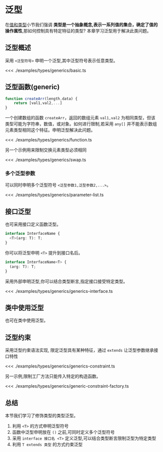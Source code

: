 # 泛型

在[值和类型](./2.1.primitive-types.md#值和类型)小节我们强调 **类型是一个抽象概念,表示一系列值的集合，确定了值的操作属性**,那如何控制具有特定特征的类型? 本章学习泛型用于解决此类问题。

## 泛型概述
采用 `<泛型符号>` 申明一个泛型,其中泛型符号表示任意类型。

<<< ./examples/types/generics/basic.ts

## 泛型函数(generic)

```js
function createArr(length,data) {
    return [val1,val2,...]
}
```

一个创建数组的函数 `createArr`，返回的数组元素 `val1,val2` 为相同类型，但该类型可能为字符串，数值，或对象。如何进行限制,若采用 `any[]` 并不能表示数组元素类型相同这个特征。申明泛型解决此问题。

<<< ./examples/types/generics/function.ts

另一个示例用来限制交换元素类型必须相同 

<<< ./examples/types/generics/swap.ts

### 多个泛型参数
可以同时申明多个泛型符号 `<泛型参数1,泛型参数2,...>`。

<<< ./examples/types/generics/parameter-list.ts


## 接口泛型
也可采用接口定义函数泛型。

```ts
interface InterfaceName {
  <T>(arg: T): T;
}
```

你可以将泛型申明 `<T>` 提升到接口名后。

```ts
interface InterfaceName<T> {
  (arg: T): T;
}
```

采用外部申明泛型,你可以结合类型断言,指定接口接受特定类型。

<<< ./examples/types/generics/generics-interface.ts

## 类中使用泛型
也可在类中使用泛型。


## 泛型约束
采用泛型约束语法实现, 限定泛型具有某种特征，通过 `extends` 让泛型参数继承接口特性

<<< ./examples/types/generics/generics-constraint.ts


另一示例,限制工厂方法只能传入特定的构造函数。

<<< ./examples/types/generics/generic-constraint-factory.ts



## 总结
本节我们学习了修饰类型的类型泛型。
1. 利用 `<T>` 的方式申明泛型符号
2. 函数中泛型申明放在 `()` 之前,可同时定义多个泛型符号
3. 采用 `interface 接口名 <T>` 定义泛型,可以结合类型断言限制泛型为特定类型
4. 利用 `T extends 类型` 的方式约束泛型
